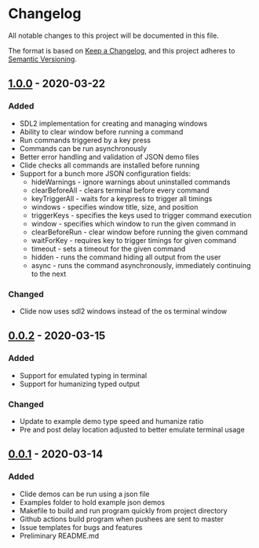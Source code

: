# Changelog

All notable changes to this project will be documented in this file.

The format is based on [Keep a Changelog](https://keepachangelog.com/en/1.0.0/),
and this project adheres to [Semantic Versioning](https://semver.org/spec/v2.0.0.html).

## [1.0.0] - 2020-03-22

### Added

- SDL2 implementation for creating and managing windows
- Ability to clear window before running a command
- Run commands triggered by a key press
- Commands can be run asynchronously
- Better error handling and validation of JSON demo files
- Clide checks all commands are installed before running
- Support for a bunch more JSON configuration fields:
    - hideWarnings - ignore warnings about uninstalled commands
    - clearBeforeAll - clears terminal before every command
    - keyTriggerAll - waits for a keypress to trigger all timings
    - windows - specifies window title, size, and position
    - triggerKeys - specifies the keys used to trigger command execution
    - window - specifies which window to run the given command in
    - clearBeforeRun - clear window before running the given command
    - waitForKey - requires key to trigger timings for given command
    - timeout - sets a timeout for the given command
    - hidden - runs the command hiding all output from the user
    - async - runs the command asynchronously, immediately continuing to the next


### Changed

- Clide now uses sdl2 windows instead of the os terminal window

## [0.0.2] - 2020-03-15

### Added

- Support for emulated typing in terminal
- Support for humanizing typed output

### Changed

- Update to example demo type speed and humanize ratio
- Pre and post delay location adjusted to better emulate terminal usage

## [0.0.1] - 2020-03-14

### Added

- Clide demos can be run using a json file
- Examples folder to hold example json demos
- Makefile to build and run program quickly from project directory
- Github actions build program when pushees are sent to master
- Issue templates for bugs and features
- Preliminary README.md 

[1.0.0]: https://github.com/mattackard/clide/compare/v0.0.2...v1.0.0
[0.0.2]: https://github.com/mattackard/clide/compare/v0.0.1...v0.0.2
[0.0.1]: https://github.com/mattackard/clide/releases/tag/v0.0.1
